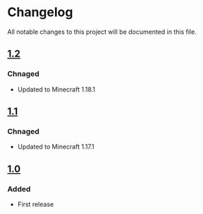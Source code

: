 # Changelog
All notable changes to this project will be documented in this file.

## [1.2]

### Chnaged
- Updated to Minecraft 1.18.1

## [1.1]

### Chnaged
- Updated to Minecraft 1.17.1

## [1.0]

### Added
- First release

[1.2]: https://github.com/apexhosting/SkyGrid/releases/tag/1.2
[1.1]: https://github.com/apexhosting/SkyGrid/releases/tag/1.1
[1.0]: https://github.com/apexhosting/SkyGrid/releases/tag/1.0